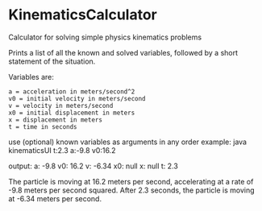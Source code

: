 # KinematicsCalculator
Calculator for solving simple physics kinematics problems

Prints a list of all the known and solved variables, followed by a short statement of the situation.

Variables are:

	a = acceleration in meters/second^2
	v0 = initial velocity in meters/second
	v = velocity in meters/second
	x0 = initial displacement in meters
	x = displacement in meters
	t = time in seconds

use (optional) known variables as arguments in any order
example:  java kinematicsUI t:2.3 a:-9.8 v0:16.2

output:
a:	-9.8
v0:	16.2
v:	-6.34
x0:	null
x:	null
t:	2.3

The particle is moving at 16.2 meters per second, accelerating at a rate of -9.8 meters per second squared.
After 2.3 seconds, the particle is moving at -6.34 meters per second.
